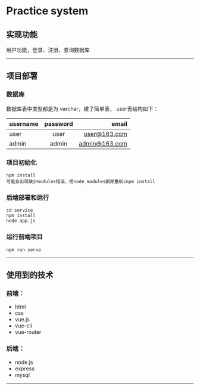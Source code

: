# Practice system

## 实现功能

用户功能，登录、注册、查询数据库

------

## 项目部署

### 数据库

数据库表中类型都是为 varchar，建了简单表， user表结构如下：

username|password|email
---|:--:|---:
user|user|user@163.com
admin|admin|admin@163.com

### 项目初始化
```
npm install
可能会出现缺少modules错误，把node_modules删除重新cnpm install
```

### 后端部署和运行
```
cd service
npm install
node app.js
```

### 运行前端项目
```
npm run serve
```
-------

## 使用到的技术

### 前端：

- html
- css
- vue.js
- vue-cli
- vue-router

### 后端：

- node.js
- express
- mysql
--------
